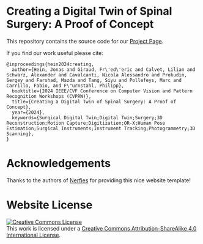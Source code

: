 # Creating a Digital Twin of Spinal Surgery: A Proof of Concept

This repository contains the source code for our [Project Page](https://jonashein.github.io/surgerydigitization/).

If you find our work useful please cite:
```
@inproceedings{hein2024creating,
  author={Hein, Jonas and Giraud, Fr\'ed\'eric and Calvet, Lilian and Schwarz, Alexander and Cavalcanti, Nicola Alessandro and Prokudin, Sergey and Farshad, Mazda and Tang, Siyu and Pollefeys, Marc and Carrillo, Fabio, and F\"urnstahl, Philipp},
  booktitle={2024 IEEE/CVF Conference on Computer Vision and Pattern Recognition Workshops (CVPRW)},
  title={Creating a Digital Twin of Spinal Surgery: A Proof of Concept},
  year={2024},
  keywords={Surgical Digital Twin;Digital Twin;Surgery;3D Reconstruction;Motion Capture;Digitization;OR-X;Human Pose Estimation;Surgical Instruments;Instrument Tracking;Photogrammetry;3D Scanning},
}
```

# Acknowledgements
Thanks to the authors of [Nerfies](https://nerfies.github.io/) for providing this nice website template!

# Website License
<a rel="license" href="http://creativecommons.org/licenses/by-sa/4.0/"><img alt="Creative Commons License" style="border-width:0" src="https://i.creativecommons.org/l/by-sa/4.0/88x31.png" /></a><br />This work is licensed under a <a rel="license" href="http://creativecommons.org/licenses/by-sa/4.0/">Creative Commons Attribution-ShareAlike 4.0 International License</a>.
